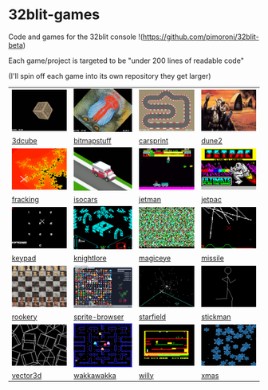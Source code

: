 # 32blit-games
Code and games for the 32blit console  !(https://github.com/pimoroni/32blit-beta)

Each game/project is targeted to be "under 200 lines of readable code"

(I'll spin off each game into its own repository they get larger)


|   	|   	|   	|   	| 
|---	|---	|---	|---	|
| ![](/3dcube/splash.png)   | ![](/bitmapstuff/splash.png)| ![](/carsprint/splash.png)  | ![](/dune2/splash.png)
| [3dcube](3dcube)          | [bitmapstuff](bitmapstuff)  | [carsprint](carsprint)      | [dune2](dune2)
| ![](/fracking/splash.png) | ![](/isocars/splash.png)    | ![](/jetman/splash.png)     | ![](/jetpac/splash.png)
| [fracking](fracking)      | [isocars](isocars)          | [jetman](jetman)            | [jetpac](jetpac)
| ![](/keypad/splash.png)   | ![](/knightlore/splash.png)     | ![](/magiceye/splash.png)   | ![](/missile/splash.png)
| [keypad](keypad)      | [knightlore](knightlore)          | [magiceye](magiceye)            | [missile](missile)
| ![](/rookery/splash.png)  | ![](/sprite-browser/splash.png) | ![](/starfield/splash.png)  | ![](/stickman/splash.png)
| [rookery](rookery)      | [sprite-browser](sprite-browser)          | [starfield](starfield)            | [stickman](stickman)
| ![](/vector3d/splash.png)| ![](/wakkawakka/splash.png)     | ![](/willy/splash.png)      | ![](/xmas/splash.png)
| [vector3d](vector3d)      | [wakkawakka](wakkawakka)          | [willy](willy)            | [xmas](xmas)
